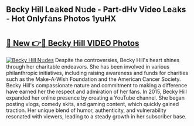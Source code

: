 ## Becky Hill Le𝚊ked N𝚞de - Part-dHv Video Le𝚊ks - Hot Onlyf𝚊ns Photos 1yuHX

# <h2><a href="http://ab22948.deff.icu/?id=Becky+Hill">🔗 New 👉🔴 Becky Hill VIDEO Photos</a></h2>

[![Becky Hill N𝚞des](https://i.imgur.com/rIISA9y.gif)](http://ab22948.deff.icu/?id=Becky+Hill)
Despite the controversies, Becky Hill's heart shines through her charitable endeavors. She has been involved in various philanthropic initiatives, including raising awareness and funds for charities such as the Make-A-Wish Foundation and the American Cancer Society. Becky Hill's compassionate nature and commitment to making a difference have earned her the respect and admiration of her fans. In 2015, Becky Hill expanded her online presence by creating a YouTube channel. She began posting vlogs, comedy skits, and gaming content, which quickly gained traction. Her unique blend of humor, authenticity, and vulnerability resonated with viewers, leading to a steady growth in her subscriber base.
